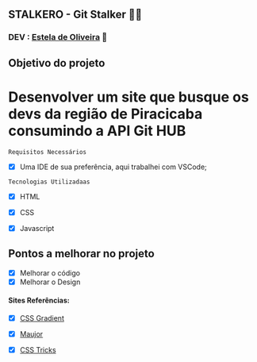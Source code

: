 ## STALKERO - Git Stalker 	🕵️‍♀️

### DEV : [Estela de Oliveira](https://github.com/ste2021) 🚀

## Objetivo do projeto

# Desenvolver um site que busque os devs da região de Piracicaba consumindo a API Git HUB

```Requisitos Necessários```

- [x] Uma IDE de sua preferência, aqui trabalhei com VSCode;


```Tecnologias Utilizadaas```

- [x] HTML
- [x] CSS
- [x] Javascript 


## Pontos a melhorar no projeto

- [x] Melhorar o código
- [x] Melhorar o Design

#### Sites Referências:

- [x] [CSS Gradient](https://cssgradient.io/)
- [x] [Maujor](https://www.maujor.com/)
- [x] [CSS Tricks](https://css-tricks.com/almanac/)




